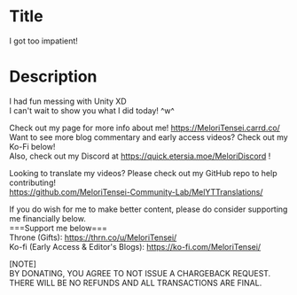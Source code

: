 # Title
I got too impatient!<br>

# Description
I had fun messing with Unity XD<br>
I can't wait to show you what I did today! ^w^<br>

Check out my page for more info about me! https://MeloriTensei.carrd.co/<br>
Want to see more blog commentary and early access videos? Check out my Ko-Fi below!<br>
Also, check out my Discord at https://quick.etersia.moe/MeloriDiscord !<br>

Looking to translate my videos? Please check out my GitHub repo to help contributing!<br>
https://github.com/MeloriTensei-Community-Lab/MelYTTranslations/<br>

If you do wish for me to make better content, please do consider supporting me financially below.<br>
===Support me below===<br>
Throne (Gifts): https://thrn.co/u/MeloriTensei/<br>
Ko-fi (Early Access & Editor's Blogs): https://ko-fi.com/MeloriTensei/<br>

[NOTE]<br>
BY DONATING, YOU AGREE TO NOT ISSUE A CHARGEBACK REQUEST. THERE WILL BE NO REFUNDS AND ALL TRANSACTIONS ARE FINAL.<br>